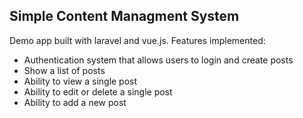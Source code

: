 
## Simple Content Managment System
Demo app built with laravel and vue.js. Features implemented:

- Authentication system that allows users to login and create posts
- Show a list of posts
- Ability to view a single post
- Ability to edit or delete a single post
- Ability to add a new post


